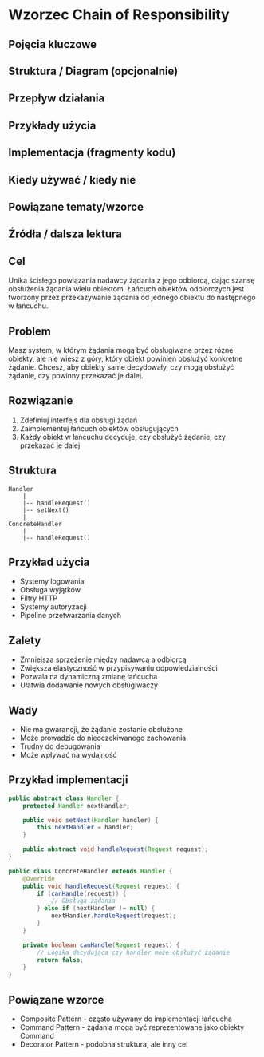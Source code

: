 # Wzorzec Chain of Responsibility

## Pojęcia kluczowe

## Struktura / Diagram (opcjonalnie)

## Przepływ działania

## Przykłady użycia

## Implementacja (fragmenty kodu)

## Kiedy używać / kiedy nie

## Powiązane tematy/wzorce

## Źródła / dalsza lektura


## Cel
Unika ścisłego powiązania nadawcy żądania z jego odbiorcą, dając szansę obsłużenia żądania wielu obiektom. Łańcuch obiektów odbiorczych jest tworzony przez przekazywanie żądania od jednego obiektu do następnego w łańcuchu.

## Problem
Masz system, w którym żądania mogą być obsługiwane przez różne obiekty, ale nie wiesz z góry, który obiekt powinien obsłużyć konkretne żądanie. Chcesz, aby obiekty same decydowały, czy mogą obsłużyć żądanie, czy powinny przekazać je dalej.

## Rozwiązanie
1. Zdefiniuj interfejs dla obsługi żądań
2. Zaimplementuj łańcuch obiektów obsługujących
3. Każdy obiekt w łańcuchu decyduje, czy obsłużyć żądanie, czy przekazać je dalej

## Struktura
```
Handler
    |
    |-- handleRequest()
    |-- setNext()
    |
ConcreteHandler
    |
    |-- handleRequest()
```

## Przykład użycia
- Systemy logowania
- Obsługa wyjątków
- Filtry HTTP
- Systemy autoryzacji
- Pipeline przetwarzania danych

## Zalety
- Zmniejsza sprzężenie między nadawcą a odbiorcą
- Zwiększa elastyczność w przypisywaniu odpowiedzialności
- Pozwala na dynamiczną zmianę łańcucha
- Ułatwia dodawanie nowych obsługiwaczy

## Wady
- Nie ma gwarancji, że żądanie zostanie obsłużone
- Może prowadzić do nieoczekiwanego zachowania
- Trudny do debugowania
- Może wpływać na wydajność

## Przykład implementacji
```java
public abstract class Handler {
    protected Handler nextHandler;

    public void setNext(Handler handler) {
        this.nextHandler = handler;
    }

    public abstract void handleRequest(Request request);
}

public class ConcreteHandler extends Handler {
    @Override
    public void handleRequest(Request request) {
        if (canHandle(request)) {
            // Obsługa żądania
        } else if (nextHandler != null) {
            nextHandler.handleRequest(request);
        }
    }

    private boolean canHandle(Request request) {
        // Logika decydująca czy handler może obsłużyć żądanie
        return false;
    }
}
```

## Powiązane wzorce
- Composite Pattern - często używany do implementacji łańcucha
- Command Pattern - żądania mogą być reprezentowane jako obiekty Command
- Decorator Pattern - podobna struktura, ale inny cel 